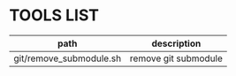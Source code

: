 # TOOLS LIST

| path                    | description           |
| ----------------------- | --------------------- |
| git/remove_submodule.sh | remove git submodule  |
